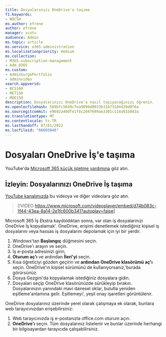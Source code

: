 ```yaml
---
title: Dosyalarınızı OneDrive'a taşıma
f1.keywords:
- NOCSH
ms.author: efrene
author: efrene
manager: scotv
audience: Admin
ms.topic: article
ms.service: o365-administration
ms.localizationpriority: medium
ms.collection:
- M365-subscription-management
- Adm_O365
ms.custom:
- AdminSurgePortfolio
- adminvideo
search.appverid:
- BCS160
- MET150
- MOE150
description: Dosyalarınızı OneDrive'a nasıl taşıyacağınızı öğrenin.
ms.openlocfilehash: 589bfc5649cfea9090d8933b31b73184439d8f6a
ms.sourcegitcommit: e9692a40dfe1f8c2047699ae3301c114a01b0d3a
ms.translationtype: MT
ms.contentlocale: tr-TR
ms.lasthandoff: 07/01/2022
ms.locfileid: "66603846"
---
```

# <a name="move-files-to-onedrive-for-business"></a>Dosyaları OneDrive İş'e taşıma

YouTube'da [Microsoft 365 küçük işletme yardımına](https://go.microsoft.com/fwlink/?linkid=2197659) göz atın.

## <a name="watch-move-your-files-to-onedrive-for-business"></a>İzleyin: Dosyalarınızı OneDrive İş taşıma

[YouTube kanalımızda](https://go.microsoft.com/fwlink/?linkid=2198202) bu videoya ve diğer videolara göz atın.

> [!VIDEO https://www.microsoft.com/videoplayer/embed/d74b083c-1f44-43ea-8a14-2e1fc600b341?autoplay=false]

Microsoft 365 İş Ekstra kaydoldıktan sonra, var olan iş dosyalarınızı OneDrive İş kopyalamak&#39;. OneDrive, erişimi denetlemek istediğiniz kişisel iş dosyalarını veya hassas iş dosyalarını depolamak için iyi bir yerdir.

1. Windows'tan  **Başlangıç** düğmesini seçin.
2. OneDrive'ı arayın ve seçin.
3. İş e-posta adresinizi girin.
4. **Oturum aç'ı** ve ardından **İleri'yi** seçin.
5. Kısa öğreticiyi gözden geçirin ve  **ardından OneDrive klasörümü aç'ı** seçin. OneDrive'ın kişisel sürümünü de kullanıyorsanız,&#39;burada görürsünüz.
6. Dosya Gezgini'da kopyalamak istediğiniz dosyalara gidin.
7. Dosyaları seçip OneDrive klasörünüzde sürükleyip bırakın. Dosyalarınızın yanındaki mavi dairesel oklar, bulutla yeniden eşitleme&#39;anlamına gelir. Eşitlemeyi&#39;, yeşil onay işaretleri görüntülenir.

OneDrive dosyalarınız üzerinde yerel olarak çalışmaya ek olarak, bunlara web tarayıcınızdan erişebilirsiniz:

1. Web tarayıcınızda iş e-postanızla office.com oturum açın.
2. **OneDrive'ı** seçin. Tüm dosyalarınız listelenir ve bunlar üzerinde herhangi bir bilgisayardan tarayıcıda çalışabilirsiniz.